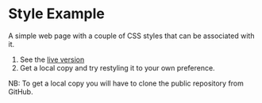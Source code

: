 # Style Example

A simple web page with a couple of CSS styles that can be associated with it.

1. See the [live version](https://portsoc.github.io/style_example/)
2. Get a local copy and try restyling it to your own preference.

NB: To get a local copy you will have to clone the public repository from GitHub.
